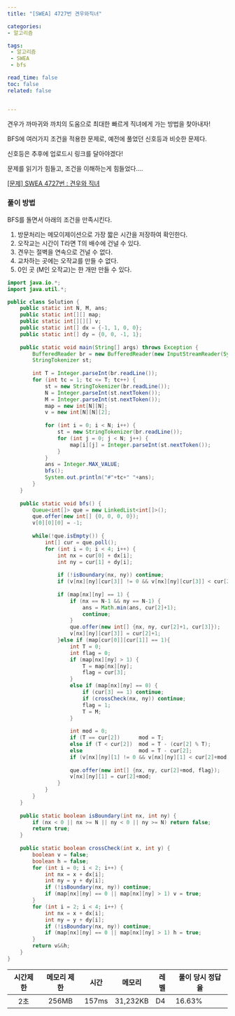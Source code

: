 ```yaml
---
title: "[SWEA] 4727번 견우와직녀"

categories:
- 알고리즘

tags: 
 - 알고리즘
 - SWEA
 - bfs

read_time: false
toc: false
related: false


---
```


견우가 까마귀와 까치의 도움으로 최대한 빠르게 직녀에게 가는 방법을 찾아내자!

BFS에 여러가지 조건을 적용한 문제로, 예전에 풀었던 신호등과 비슷한 문제다.

신호등은 추후에 업로드시 링크를 달아야겠다!

문제를 읽기가 힘들고, 조건을 이해하는게 힘들었다....

[[문제] SWEA 4727번 : 견우와 직녀](https://swexpertacademy.com/main/code/userProblem/userProblemDetail.do?contestProbId=AWSHOpR6f_sDFARw)

### 풀이 방법

BFS를 돌면서 아래의 조건을 만족시킨다.

1. 방문처리는 메모이제이션으로 가장 짧은 시간을 저장하여 확인한다.
2. 오작교는 시간이 T라면 T의 배수에 건널 수 있다. 
3. 견우는 절벽을 연속으로 건널 수 없다.
4. 교차하는 곳에는 오작교를 만들 수 없다.
5. 0인 곳 (M인 오작교)는 한 개만 만들 수 있다. 

```java
import java.io.*;
import java.util.*;

public class Solution {
	public static int N, M, ans;
	public static int[][] map;
	public static int[][][] v;
	public static int[] dx = {-1, 1, 0, 0};
	public static int[] dy = {0, 0, -1, 1};
	
	public static void main(String[] args) throws Exception {
		BufferedReader br = new BufferedReader(new InputStreamReader(System.in));
		StringTokenizer st;
		
		int T = Integer.parseInt(br.readLine());
		for (int tc = 1; tc <= T; tc++) {
			st = new StringTokenizer(br.readLine());
			N = Integer.parseInt(st.nextToken());
			M = Integer.parseInt(st.nextToken());
			map = new int[N][N];
			v = new int[N][N][2];
			
			for (int i = 0; i < N; i++) {
				st = new StringTokenizer(br.readLine());
				for (int j = 0; j < N; j++) {
					map[i][j] = Integer.parseInt(st.nextToken());
				}
			}
			ans = Integer.MAX_VALUE;
			bfs();
			System.out.println("#"+tc+" "+ans);
		}
	}
	
	public static void bfs() {
		Queue<int[]> que = new LinkedList<int[]>();
		que.offer(new int[] {0, 0, 0, 0});
		v[0][0][0] = -1;
		
		while(!que.isEmpty()) {
			int[] cur = que.poll();
			for (int i = 0; i < 4; i++) {
				int nx = cur[0] + dx[i];
				int ny = cur[1] + dy[i];
				
				if (!isBoundary(nx, ny)) continue;
				if (v[nx][ny][cur[3]] != 0 && v[nx][ny][cur[3]] < cur[2]+1) continue;
				
				if (map[nx][ny] == 1) {
					if (nx == N-1 && ny == N-1) {
						ans = Math.min(ans, cur[2]+1);
						continue;
					}
					que.offer(new int[] {nx, ny, cur[2]+1, cur[3]});
					v[nx][ny][cur[3]] = cur[2]+1;
				}else if (map[cur[0]][cur[1]] == 1){
					int T = 0;
					int flag = 0;
					if (map[nx][ny] > 1) {
						T = map[nx][ny];
						flag = cur[3];
					}
					else if (map[nx][ny] == 0) {
						if (cur[3] == 1) continue;
						if (crossCheck(nx, ny)) continue;
						flag = 1;
						T = M;
					}
					
					int mod = 0;
					if (T == cur[2])      mod = T;
					else if (T < cur[2])  mod = T - (cur[2] % T);
					else                  mod = T - cur[2];
					if (v[nx][ny][1] != 0 && v[nx][ny][1] < cur[2]+mod) continue;
					
					que.offer(new int[] {nx, ny, cur[2]+mod, flag});
					v[nx][ny][1] = cur[2]+mod;
				}
			}
		}
	}
	
	public static boolean isBoundary(int nx, int ny) {
		if (nx < 0 || nx >= N || ny < 0 || ny >= N) return false;
		return true;
	}
	
	public static boolean crossCheck(int x, int y) {
		boolean v = false;
		boolean h = false;
		for (int i = 0; i < 2; i++) {
			int nx = x + dx[i];
			int ny = y + dy[i];
			if (!isBoundary(nx, ny)) continue;
			if (map[nx][ny] == 0 || map[nx][ny] > 1) v = true; 
		}
		for (int i = 2; i < 4; i++) {
			int nx = x + dx[i];
			int ny = y + dy[i];
			if (!isBoundary(nx, ny)) continue;
			if (map[nx][ny] == 0 || map[nx][ny] > 1) h = true; 
		}
		return v&&h;
	}
}

```

| 시간제한 | 메모리 제한 | 시간  | 메모리   | 레벨 | 풀이 당시 정답율 |
| :------: | :---------: | :---: | -------- | ---- | ---------------- |
|   2초    |    256MB    | 157ms | 31,232KB | D4   | 16.63%           |
